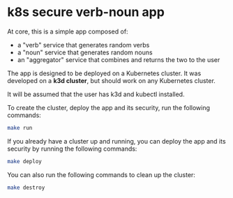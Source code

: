 # k8s secure verb-noun app

At core, this is a simple app composed of:
- a "verb" service that generates random verbs
- a "noun" service that generates random nouns
- an "aggregator" service that combines and returns the two to the user

The app is designed to be deployed on a Kubernetes cluster. It was developed on a **k3d cluster**, but should work on any Kubernetes cluster.

It will be assumed that the user has k3d and kubectl installed.

To create the cluster, deploy the app and its security, run the following commands:

```bash
make run
```

If you already have a cluster up and running, you can deploy the app and its security by running the following commands:

```bash
make deploy
```

You can also run the following commands to clean up the cluster:

```bash
make destroy
```